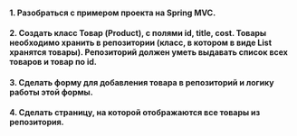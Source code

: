 #### 1. Разобраться с примером проекта на Spring MVC.
#### 2. Создать класс Товар (Product), с полями id, title, cost. Товары необходимо хранить в репозитории (класс, в котором в виде List<Product> хранятся товары). Репозиторий должен уметь выдавать список всех товаров и товар по id.
#### 3. Сделать форму для добавления товара в репозиторий и логику работы этой формы.
#### 4. Сделать страницу, на которой отображаются все товары из репозитория.